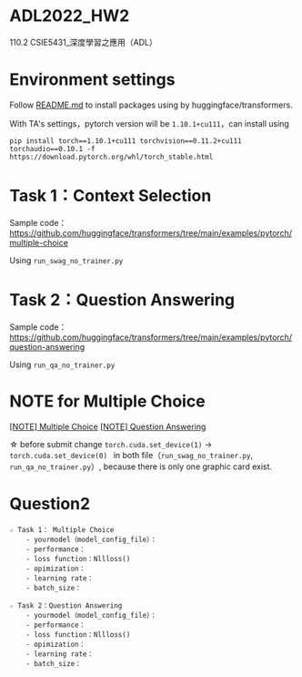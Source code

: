 # ADL2022_HW2
110.2 CSIE5431_深度學習之應用（ADL）

# Environment settings

Follow [README.md](https://github.com/huggingface/transformers/tree/main/examples) to install packages using by huggingface/transformers.

With TA's settings，pytorch version will be ```1.10.1+cu111```，can install using
    
    pip install torch==1.10.1+cu111 torchvision==0.11.2+cu111 torchaudio==0.10.1 -f https://download.pytorch.org/whl/torch_stable.html

# Task 1：Context Selection

Sample code：https://github.com/huggingface/transformers/tree/main/examples/pytorch/multiple-choice

Using ```run_swag_no_trainer.py```

# Task 2：Question Answering
Sample code：https://github.com/huggingface/transformers/tree/main/examples/pytorch/question-answering

Using ```run_qa_no_trainer.py```

# NOTE for Multiple Choice

[[NOTE] Multiple Choice]()
[[NOTE] Question Answering]()

☆ before submit change ```torch.cuda.set_device(1)``` -> ```torch.cuda.set_device(0) ``` in both file（```run_swag_no_trainer.py```, ```run_qa_no_trainer.py```）, because there is only one graphic card exist.


# Question2
```
☆ Task 1： Multiple Choice 
    - yourmodel（model_config_file）：　
    - performance：
    - loss function：Nllloss()
    - opimization：
    - learning rate：
    - batch_size：
```
```
☆ Task 2：Question Answering
    - yourmodel（model_config_file）：　
    - performance：
    - loss function：Nllloss()
    - opimization：
    - learning rate：
    - batch_size：
```
